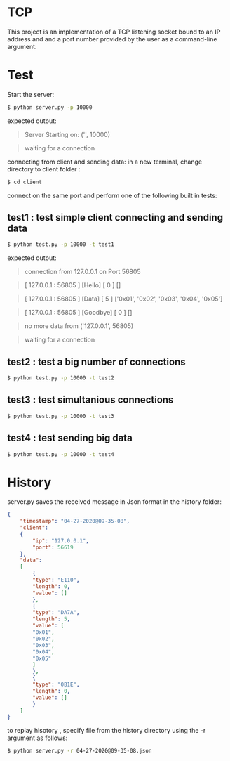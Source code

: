 # TCP 

This project is an implementation of a TCP listening socket bound to an IP address and and a port number provided by the user as a command-line argument.

# Test

Start the server:
```sh
$ python server.py -p 10000
```
expected output:
>Server Starting on:  ('', 10000)

>waiting for a connection

connecting from client and sending data:
in a new terminal, change directory to client folder :
```sh
$ cd client
```
connect on the same port and perform one of the following built in tests:
## test1 : test simple client connecting and sending data
```sh
$ python test.py -p 10000 -t test1
```
expected output:
>connection from  127.0.0.1 on Port  56805

>[ 127.0.0.1 : 56805 ] [Hello]  [ 0 ]  []

>[ 127.0.0.1 : 56805 ] [Data]  [ 5 ]  ['0x01', '0x02', '0x03', '0x04', '0x05']

>[ 127.0.0.1 : 56805 ] [Goodbye]  [ 0 ]  []

>no more data from ('127.0.0.1', 56805)

>waiting for a connection
## test2 : test a big number of connections
```sh
$ python test.py -p 10000 -t test2
```
## test3 : test simultanious connections
```sh
$ python test.py -p 10000 -t test3
```
## test4 :  test sending big data
```sh
$ python test.py -p 10000 -t test4
```




# History

server.py saves the received message in Json format in the history folder:

```json
{
    "timestamp": "04-27-2020@09-35-08",
    "client": 
    {
        "ip": "127.0.0.1",
        "port": 56619
    },
    "data": 
    [
        {
        "type": "E110",
        "length": 0,
        "value": []
        },
        {
        "type": "DA7A",
        "length": 5,
        "value": [
        "0x01",
        "0x02",
        "0x03",
        "0x04",
        "0x05"
        ]
        },
        {
        "type": "0B1E",
        "length": 0,
        "value": []
        }
    ]
}
```
to replay hisotory , specify file from the history directory using the -r argument as follows:
```sh
$ python server.py -r 04-27-2020@09-35-08.json
```

